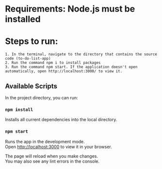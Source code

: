 # Requirements: Node.js must be installed

# Steps to run: 
	1. In the terminal, navigate to the directory that contains the source code (to-do-list-app)
	2. Run the command npm i to install packages
	3. Run the command npm start. If the application doesn't open automatically, open http://localhost:3000/ to view it.

## Available Scripts

In the project directory, you can run:

### `npm install`

Installs all current dependencies into the local directory.

### `npm start`

Runs the app in the development mode.\
Open [http://localhost:3000](http://localhost:3000) to view it in your browser.

The page will reload when you make changes.\
You may also see any lint errors in the console.
